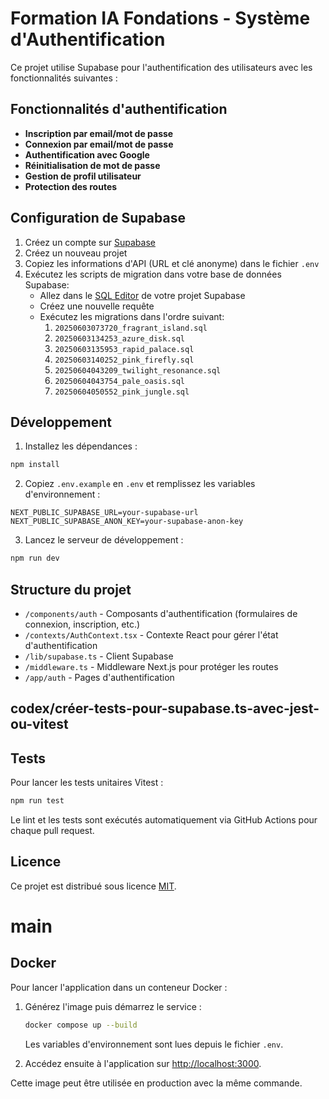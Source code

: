 # Formation IA Fondations - Système d'Authentification

Ce projet utilise Supabase pour l'authentification des utilisateurs avec les fonctionnalités suivantes :

## Fonctionnalités d'authentification

- **Inscription par email/mot de passe**
- **Connexion par email/mot de passe**
- **Authentification avec Google**
- **Réinitialisation de mot de passe**
- **Gestion de profil utilisateur**
- **Protection des routes**

## Configuration de Supabase

1. Créez un compte sur [Supabase](https://supabase.com/)
2. Créez un nouveau projet
3. Copiez les informations d'API (URL et clé anonyme) dans le fichier `.env`
4. Exécutez les scripts de migration dans votre base de données Supabase:
   - Allez dans le [SQL Editor](https://app.supabase.com/project/_/sql) de votre projet Supabase
   - Créez une nouvelle requête
   - Exécutez les migrations dans l'ordre suivant:
     1. `20250603073720_fragrant_island.sql`
     2. `20250603134253_azure_disk.sql`
     3. `20250603135953_rapid_palace.sql`
     4. `20250603140252_pink_firefly.sql`
     5. `20250604043209_twilight_resonance.sql`
     6. `20250604043754_pale_oasis.sql`
     7. `20250604050552_pink_jungle.sql`

## Développement

1. Installez les dépendances :
```bash
npm install
```

2. Copiez `.env.example` en `.env` et remplissez les variables d'environnement :
```
NEXT_PUBLIC_SUPABASE_URL=your-supabase-url
NEXT_PUBLIC_SUPABASE_ANON_KEY=your-supabase-anon-key
```

3. Lancez le serveur de développement :
```bash
npm run dev
```

## Structure du projet

- `/components/auth` - Composants d'authentification (formulaires de connexion, inscription, etc.)
- `/contexts/AuthContext.tsx` - Contexte React pour gérer l'état d'authentification
- `/lib/supabase.ts` - Client Supabase
- `/middleware.ts` - Middleware Next.js pour protéger les routes
- `/app/auth` - Pages d'authentification

## codex/créer-tests-pour-supabase.ts-avec-jest-ou-vitest
## Tests

Pour lancer les tests unitaires Vitest :
```bash
npm run test
```

Le lint et les tests sont exécutés automatiquement via GitHub Actions pour chaque pull request.

## Licence

Ce projet est distribué sous licence [MIT](LICENSE).
# main

## Docker

Pour lancer l'application dans un conteneur Docker :

1. Générez l'image puis démarrez le service :
   ```bash
   docker compose up --build
   ```
   Les variables d'environnement sont lues depuis le fichier `.env`.

2. Accédez ensuite à l'application sur [http://localhost:3000](http://localhost:3000).

Cette image peut être utilisée en production avec la même commande.
